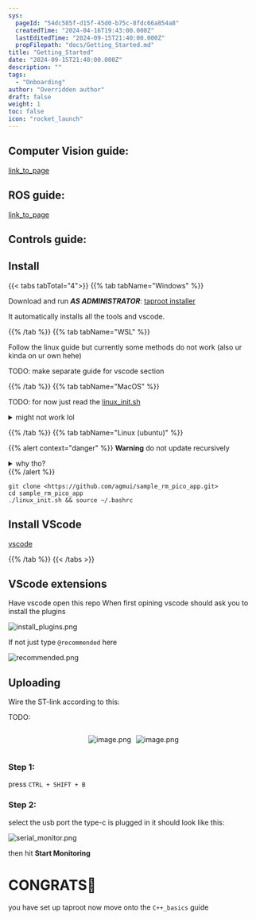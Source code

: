 ```yaml
---
sys:
  pageId: "54dc585f-d15f-45d0-b75c-8fdc66a854a8"
  createdTime: "2024-04-16T19:43:00.000Z"
  lastEditedTime: "2024-09-15T21:40:00.000Z"
  propFilepath: "docs/Getting_Started.md"
title: "Getting_Started"
date: "2024-09-15T21:40:00.000Z"
description: ""
tags:
  - "Onboarding"
author: "Overridden author"
draft: false
weight: 1
toc: false
icon: "rocket_launch"
---
```


## Computer Vision guide:

[link_to_page](86d45bc0-388b-4d26-8848-44f255f73d0e)

## ROS guide:

[link_to_page](3c76c1de-ec8f-46d6-8b0a-294005edc2d5)

## Controls guide:

## Install

{{< tabs tabTotal="4">}}
{{% tab tabName="Windows" %}}

Download and run _**AS ADMINISTRATOR**_: [taproot installer](https://github.com/Thornbots/TeachingFreshies/releases/tag/1.0)

It automatically installs all the tools and vscode.

{{% /tab %}}
{{% tab tabName="WSL" %}}

Follow the linux guide but currently some methods do not work (also ur kinda on ur own hehe)

TODO: make separate guide for vscode section

{{% /tab %}}
{{% tab tabName="MacOS" %}}

TODO: for now just read the [linux_init.sh](https://github.com/agmui/sample_rm_pico_app/blob/main/linux_init.sh)

<details>
<summary>might not work lol</summary>

`brew install libusb pkg-config`

Next install: [vscode](https://code.visualstudio.com/Download)

</details>

{{% /tab %}}
{{% tab tabName="Linux (ubuntu)" %}}

{{% alert context="danger" %}}
**Warning** do not update recursively
<details>
<summary>why tho?</summary>
There are some submodules that may go on for a while (like tinyusb) and I highly
recommend you don't need to get them.
If you want to see what submodules I update just look in `linux_init.sh`
</details>
{{% /alert %}}

```shell
git clone <https://github.com/agmui/sample_rm_pico_app.git>
cd sample_rm_pico_app
./linux_init.sh && source ~/.bashrc
```

## Install VScode

[vscode](https://code.visualstudio.com/Download)

{{% /tab %}}
{{< /tabs >}}

## VScode extensions

Have vscode open this repo
When first opining vscode should ask you to install the plugins

![install_plugins.png](https://prod-files-secure.s3.us-west-2.amazonaws.com/d518164a-d88e-44d1-a4ee-3adb3bd8bce0/89bd30f0-1825-4e77-867b-0a41ce370880/install_plugins.png?X-Amz-Algorithm=AWS4-HMAC-SHA256&X-Amz-Content-Sha256=UNSIGNED-PAYLOAD&X-Amz-Credential=ASIAZI2LB466TFWIGSUS%2F20250319%2Fus-west-2%2Fs3%2Faws4_request&X-Amz-Date=20250319T150830Z&X-Amz-Expires=3600&X-Amz-Security-Token=IQoJb3JpZ2luX2VjEB4aCXVzLXdlc3QtMiJIMEYCIQC6hp%2FrbjsCY8o3QTfIIV%2Fxr46BDOj7OX9nnBrYdlE1LQIhAILf%2FR6ySTw9%2BQYUYlxtNZm5jcsUtcCgcf81aXnQlqrrKv8DCHcQABoMNjM3NDIzMTgzODA1Igyc%2BmOIE79rolX%2Fat4q3AP6prNjgXxAJAddHG0f5UprzBJljP3Fq2klermZKK8KU%2FLjEE5P2E3g4YneYu%2FlItc%2B%2FiBfUhbtg7Rem%2FhWaNKnBtKlqvCRVSBU6sD%2FHHdadHLudsPCar%2BLC1CuhFXqOi4UxvGqg713ayC%2BLUtc%2BE91NMePkkicmNvAio6U85yIEitNOq4XGjUT52DTzDjilbyTaG5rSI4ooeEKMhVQpSEEU%2B6uP7oxziF4xU2lq3UnUMFKnxMlDWwR7tBXOsh%2BDlihdm6EvGdr%2BB%2B5ilE8HDS4iyVcG7H%2FVZ2X8weEJ1ssJ56ZY7JJurNJdsDTXEfzGXPT8WaXXjEcESsh0ruwInA3K%2Fc1vD4PtWcKBf42Hcc9ysfNqEUf3pynhD%2FdG6L25j71nRpAyzw01VwX%2BywyLRFZFGXbPHrwhLPII7cLAmuEpGjSHQYi1nmb1tWtEIKG1vUPaDc97KW%2BQYGs29nO9170zWzubieDLZ6UXS0dgRjrGuewJ35PJ4B25aitGqIgt%2BvJ77M8%2Bizu9WHqI5JmPggSrLsfB684kAIYw1OP9dMra7BngGjCGDKp4gNywl5So9zzR1Gr6Bsx5eo0o1sm1vt3pqfojMVH1iMJVtEupu0iYWXYQAcNSFDu%2F2NykTD8neu%2BBjqkAVHaAA2%2BmFBwPGP9rh2W%2F9b0qC2uWgRDCEz8ZJRUpeQb%2FwnNoX1Glg9ZLrIu0AOKJIvHQeDL2iIMKwIbs8Sdk7BhRdQYa1ucTvd3fOhRoEnd2ZrVmGQ0kMpzlfUhRoq7YahEq9i2YT992IYsMF9YMUDVH%2BtwQASKd%2BKFYpjRMN1sZ4%2FxGxO3gwMhpyDAEQGjUviHfdM0VHSS8f6QF%2FMawSGEA5Bv&X-Amz-Signature=fe4d86fffe6dfadf9dbdbadf4fdd2ecab57392392fd3f30d296b90354140bbcf&X-Amz-SignedHeaders=host&x-id=GetObject)

If not just type `@recommended` here  

![recommended.png](https://prod-files-secure.s3.us-west-2.amazonaws.com/d518164a-d88e-44d1-a4ee-3adb3bd8bce0/61e661e9-5d85-4dfc-be0d-8d2097a5e793/recommended.png?X-Amz-Algorithm=AWS4-HMAC-SHA256&X-Amz-Content-Sha256=UNSIGNED-PAYLOAD&X-Amz-Credential=ASIAZI2LB466TFWIGSUS%2F20250319%2Fus-west-2%2Fs3%2Faws4_request&X-Amz-Date=20250319T150830Z&X-Amz-Expires=3600&X-Amz-Security-Token=IQoJb3JpZ2luX2VjEB4aCXVzLXdlc3QtMiJIMEYCIQC6hp%2FrbjsCY8o3QTfIIV%2Fxr46BDOj7OX9nnBrYdlE1LQIhAILf%2FR6ySTw9%2BQYUYlxtNZm5jcsUtcCgcf81aXnQlqrrKv8DCHcQABoMNjM3NDIzMTgzODA1Igyc%2BmOIE79rolX%2Fat4q3AP6prNjgXxAJAddHG0f5UprzBJljP3Fq2klermZKK8KU%2FLjEE5P2E3g4YneYu%2FlItc%2B%2FiBfUhbtg7Rem%2FhWaNKnBtKlqvCRVSBU6sD%2FHHdadHLudsPCar%2BLC1CuhFXqOi4UxvGqg713ayC%2BLUtc%2BE91NMePkkicmNvAio6U85yIEitNOq4XGjUT52DTzDjilbyTaG5rSI4ooeEKMhVQpSEEU%2B6uP7oxziF4xU2lq3UnUMFKnxMlDWwR7tBXOsh%2BDlihdm6EvGdr%2BB%2B5ilE8HDS4iyVcG7H%2FVZ2X8weEJ1ssJ56ZY7JJurNJdsDTXEfzGXPT8WaXXjEcESsh0ruwInA3K%2Fc1vD4PtWcKBf42Hcc9ysfNqEUf3pynhD%2FdG6L25j71nRpAyzw01VwX%2BywyLRFZFGXbPHrwhLPII7cLAmuEpGjSHQYi1nmb1tWtEIKG1vUPaDc97KW%2BQYGs29nO9170zWzubieDLZ6UXS0dgRjrGuewJ35PJ4B25aitGqIgt%2BvJ77M8%2Bizu9WHqI5JmPggSrLsfB684kAIYw1OP9dMra7BngGjCGDKp4gNywl5So9zzR1Gr6Bsx5eo0o1sm1vt3pqfojMVH1iMJVtEupu0iYWXYQAcNSFDu%2F2NykTD8neu%2BBjqkAVHaAA2%2BmFBwPGP9rh2W%2F9b0qC2uWgRDCEz8ZJRUpeQb%2FwnNoX1Glg9ZLrIu0AOKJIvHQeDL2iIMKwIbs8Sdk7BhRdQYa1ucTvd3fOhRoEnd2ZrVmGQ0kMpzlfUhRoq7YahEq9i2YT992IYsMF9YMUDVH%2BtwQASKd%2BKFYpjRMN1sZ4%2FxGxO3gwMhpyDAEQGjUviHfdM0VHSS8f6QF%2FMawSGEA5Bv&X-Amz-Signature=81b9c9ea26203cbe8fce6f5d2172d0b2446dd017417b5cf1f390871b8a8b03ee&X-Amz-SignedHeaders=host&x-id=GetObject)

## Uploading

Wire the ST-link according to this:

TODO:

<div style="display: flex;flex-direction: row; column-gap:10px; max-width: 630px;justify-content: center;">
<div>

![image.png](https://prod-files-secure.s3.us-west-2.amazonaws.com/d518164a-d88e-44d1-a4ee-3adb3bd8bce0/210ecb78-1116-4d7b-b9b7-2292f66fa2c2/image.png?X-Amz-Algorithm=AWS4-HMAC-SHA256&X-Amz-Content-Sha256=UNSIGNED-PAYLOAD&X-Amz-Credential=ASIAZI2LB466XC4I4C7L%2F20250319%2Fus-west-2%2Fs3%2Faws4_request&X-Amz-Date=20250319T150833Z&X-Amz-Expires=3600&X-Amz-Security-Token=IQoJb3JpZ2luX2VjEB4aCXVzLXdlc3QtMiJGMEQCIEv0lFv0RCR39Wp7TmHAC9iRszuLGu%2BUWJWw8K94ZLS1AiAz93BtUL0S%2FAPEi4yXBPDqr0vIrEfE88Mf%2FzCdmGy8hir%2FAwh3EAAaDDYzNzQyMzE4MzgwNSIMLjMW2vSgno7Jz%2FbuKtwDon3vqrlmAbCb5zxwd8cYU45BTHGH3wsOLWPLj7GcYRK7N8SKuDziLi3zo5KDRvzLZL3ePPGTIqgTKZpjcCAEIb%2FR%2FDGho5CxfOj7j1QADP6yWZ67ZtA3Kkt2nUGw6OBKqlaMkK%2FVWeD0KXHUf38Np%2Fdzj8Ha7bgO3RXFpgwtQkeBhZs8Xn2K%2FbTfSnp5G9Fygj1mgWRdgtlkkmJSJ1ysZu6ABddVOfhiXNa00kjWjL%2FK%2Be2%2BafvWTndFRJ%2B858dPaIESjR%2FrsY2ihnID%2FLkmPWrZl6jWEj67CIAdRhiGvpl7Cmq2mDwbtvyDjuf6JrtkKuCM8QBCtZae9yRmKaeldYppNp%2BiHaB5XAz17tAOl0lfLa5t3eJlg2TZ56H7Wen1RcMrwSZKA85tm%2BgocE5cH7k6VzLq%2Fo9YKCgMidnzQH3HJhEnl8vo%2BxJSDYYQNYFohFyJqjHwtozSIBkTHivIwMkD0BNbsJ%2BDjewT2EvWvli6oUiTQPWavJhK99IJ%2FlE3fS5QzyGMOLCCrVfGFLxjvqVGFyTyhwpIn3a%2BERBACTMN6e4Bo65eJdMfDmH%2FvCz9TZhnZ5NaC9SHN8wApPgOq3BNIOnJ1YJbDSBRpi%2FLcEyHHnJinFDhdtitl1Qw953rvgY6pgFFbbs623I6M56oHdMXLmz5ajWyS9bRqwa49tVXdngki4FqTeQf0bM%2F9f1%2FAkhur5dAiDNm67o9Op4UT2qoHm3Bv51WK2DriD3Z%2BelWWUAU5gMLAWra2X%2FnVGpv00suZDFPWOTXUu0AjbeVMS5aPQj0PEkfqgZ3QaDWNtkNjSxwfoV7LlxN9rDprT4LI8HdORaFMuUoXapXmQE%2B0mdMOm9nvjQTXzne&X-Amz-Signature=9b92443a50507ccbacfa6a405f834828e9d2af585f9d50122ad80767431de239&X-Amz-SignedHeaders=host&x-id=GetObject)

</div>
<div>

![image.png](https://prod-files-secure.s3.us-west-2.amazonaws.com/d518164a-d88e-44d1-a4ee-3adb3bd8bce0/33a0fd0f-8ca6-4a86-8e09-26e95ded1fff/image.png?X-Amz-Algorithm=AWS4-HMAC-SHA256&X-Amz-Content-Sha256=UNSIGNED-PAYLOAD&X-Amz-Credential=ASIAZI2LB466XFFW7NDZ%2F20250319%2Fus-west-2%2Fs3%2Faws4_request&X-Amz-Date=20250319T150833Z&X-Amz-Expires=3600&X-Amz-Security-Token=IQoJb3JpZ2luX2VjEB4aCXVzLXdlc3QtMiJIMEYCIQCEhcJ5cPXGw83uGRUYQ65XHnl81eb63Sg3hPP6gcrlCQIhAL4pZSoPq2x1GctwPdjMkGajKshSkVuRp4E9kaZr0IjYKv8DCHcQABoMNjM3NDIzMTgzODA1Igxh3UEhUMu3zX8HZHAq3AMt9aciVltd66Zjsi4ORcdne2vCLLkIkjSL25EF39WN2%2Fw9REbK6JF1yZjVsF6%2BGKcdWeGiAovpPUDa09wmMBGzkSbY%2BYvlTZboUnfMULRgjW2NAq%2B27RU4dbtpXGPzqjwqRhpPyJfTb4NhUw%2BkfPpDhxIY9Rs8Rdh0cBMsv9WpFG%2Bj1QzLIpKNnvBmBs7jRPoKviRn5tVa4ltjpSgmothDiw47fXDJsAG6lpBViOcGq7Bd758D8cmgLVx6pIxXc%2F%2FbMj%2B2CEsmGjUFDNSIokUxAg%2BYU5bL7Zz7W8Xdxtvu5ConnkFmcrVqdcVFf38sYtU8KDmSSIJXGC0K9wLGTByh8ruG14PMJ4B9UoAPnJ5r21BRgmzUWUF1BxbFWt%2B4C%2F8XzJf43QWI%2B%2BkImz5G77kwfKKs6xcwfKEO3VKWK2asOYrp9q7Hlc6ArCJvk6G2iLoa9G958xqXbMQ7Uvz7wuSqS2kEZV1%2B12iIlPZAXo2ugM917Gmd4FpH1LS462OgTw9%2FqqeuQD6IsEBrlPfLrXHJi1MQF65bmD0hFVj8%2BjLdawTxgH7L8vpNFgu9FZdD7g0krqP4fAHB9kDEtSfX6Cgto7t2Ym%2Bdx9q6IYm9J8P%2BrfIbNrVcGZKjTyKDBDCOnuu%2BBjqkAZ1mCXpfJO9O15adhwFEXIiNV7EYyfvZw9pkSr1LcQK5GhfdtVSJ3wzRGjkICHjEoGGufQ2R3oLqm4YDJy2SlNdD99UOzX%2F7Gf5EftgoqsSVspchKmuF4zlcaU84IKHT0UH9b7taKJ2MFrV3AZIT6%2FJZJ3dhti4fy8M5YrvJ%2Bxzw8MYw9eGgLM2fKkEINUyJwj%2BmAKXhKERmCywCEnVDYzTpteCm&X-Amz-Signature=2cd0a4e449ab5be335f7acb01c372d3ada2f5e78801aec035bb38f9775c182bb&X-Amz-SignedHeaders=host&x-id=GetObject)

</div>
</div>

### Step 1:

press `CTRL + SHIFT + B`

### Step 2:

select the usb port the type-c is plugged in it should look like this:

![serial_monitor.png](https://prod-files-secure.s3.us-west-2.amazonaws.com/d518164a-d88e-44d1-a4ee-3adb3bd8bce0/f03f4774-05d4-4393-b6a0-d5efb6d315ab/serial_monitor.png?X-Amz-Algorithm=AWS4-HMAC-SHA256&X-Amz-Content-Sha256=UNSIGNED-PAYLOAD&X-Amz-Credential=ASIAZI2LB466TFWIGSUS%2F20250319%2Fus-west-2%2Fs3%2Faws4_request&X-Amz-Date=20250319T150830Z&X-Amz-Expires=3600&X-Amz-Security-Token=IQoJb3JpZ2luX2VjEB4aCXVzLXdlc3QtMiJIMEYCIQC6hp%2FrbjsCY8o3QTfIIV%2Fxr46BDOj7OX9nnBrYdlE1LQIhAILf%2FR6ySTw9%2BQYUYlxtNZm5jcsUtcCgcf81aXnQlqrrKv8DCHcQABoMNjM3NDIzMTgzODA1Igyc%2BmOIE79rolX%2Fat4q3AP6prNjgXxAJAddHG0f5UprzBJljP3Fq2klermZKK8KU%2FLjEE5P2E3g4YneYu%2FlItc%2B%2FiBfUhbtg7Rem%2FhWaNKnBtKlqvCRVSBU6sD%2FHHdadHLudsPCar%2BLC1CuhFXqOi4UxvGqg713ayC%2BLUtc%2BE91NMePkkicmNvAio6U85yIEitNOq4XGjUT52DTzDjilbyTaG5rSI4ooeEKMhVQpSEEU%2B6uP7oxziF4xU2lq3UnUMFKnxMlDWwR7tBXOsh%2BDlihdm6EvGdr%2BB%2B5ilE8HDS4iyVcG7H%2FVZ2X8weEJ1ssJ56ZY7JJurNJdsDTXEfzGXPT8WaXXjEcESsh0ruwInA3K%2Fc1vD4PtWcKBf42Hcc9ysfNqEUf3pynhD%2FdG6L25j71nRpAyzw01VwX%2BywyLRFZFGXbPHrwhLPII7cLAmuEpGjSHQYi1nmb1tWtEIKG1vUPaDc97KW%2BQYGs29nO9170zWzubieDLZ6UXS0dgRjrGuewJ35PJ4B25aitGqIgt%2BvJ77M8%2Bizu9WHqI5JmPggSrLsfB684kAIYw1OP9dMra7BngGjCGDKp4gNywl5So9zzR1Gr6Bsx5eo0o1sm1vt3pqfojMVH1iMJVtEupu0iYWXYQAcNSFDu%2F2NykTD8neu%2BBjqkAVHaAA2%2BmFBwPGP9rh2W%2F9b0qC2uWgRDCEz8ZJRUpeQb%2FwnNoX1Glg9ZLrIu0AOKJIvHQeDL2iIMKwIbs8Sdk7BhRdQYa1ucTvd3fOhRoEnd2ZrVmGQ0kMpzlfUhRoq7YahEq9i2YT992IYsMF9YMUDVH%2BtwQASKd%2BKFYpjRMN1sZ4%2FxGxO3gwMhpyDAEQGjUviHfdM0VHSS8f6QF%2FMawSGEA5Bv&X-Amz-Signature=9dd0a19b37bfe724a8447d710270c7eef9f1247fe42442573b6b33fc0c4dad94&X-Amz-SignedHeaders=host&x-id=GetObject)

then hit **Start Monitoring**

# CONGRATS🎉

you have set up taproot now move onto the `C++_basics` guide
